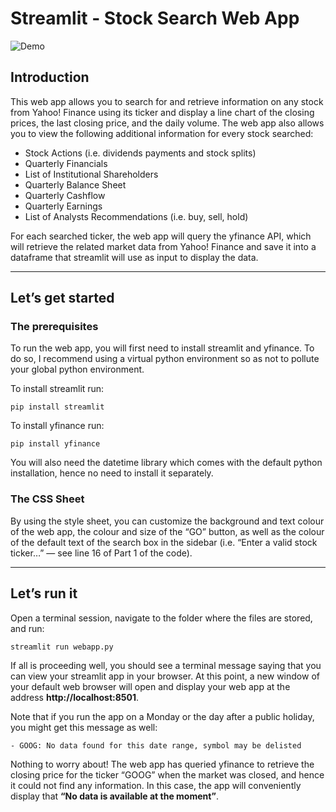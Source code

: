 # Streamlit - Stock Search Web App

![Demo](assets/web_app_demo.gif)

## Introduction

This web app allows you to search for and retrieve information on any stock from Yahoo! Finance using its ticker and display a line chart of the closing prices, the last closing price, and the daily volume. The web app also allows you to view the following additional information for every stock searched:

* Stock Actions (i.e. dividends payments and stock splits)
* Quarterly Financials
* List of Institutional Shareholders
* Quarterly Balance Sheet
* Quarterly Cashflow
* Quarterly Earnings
* List of Analysts Recommendations (i.e. buy, sell, hold)

For each searched ticker, the web app will query the yfinance API, which will retrieve the related market data from Yahoo! Finance and save it into a dataframe that streamlit will use as input to display the data.

---

## Let’s get started

### The prerequisites

To run the web app, you will first need to install streamlit and yfinance. To do so, I recommend using a virtual python environment so as not to pollute your global python environment.

To install streamlit run:

~~~
pip install streamlit
~~~

To install yfinance run:

~~~
pip install yfinance
~~~

You will also need the datetime library which comes with the default python installation, hence no need to install it separately.

### The CSS Sheet

By using the style sheet, you can customize the background and text colour of the web app, the colour and size of the “GO” button, as well as the colour of the default text of the search box in the sidebar (i.e. “Enter a valid stock ticker…” — see line 16 of Part 1 of the code).

---

## Let’s run it

Open a terminal session, navigate to the folder where the files are stored, and run:

~~~
streamlit run webapp.py
~~~

If all is proceeding well, you should see a terminal message saying that you can view your streamlit app in your browser. At this point, a new window of your default web browser will open and display your web app at the address **http://localhost:8501**.

Note that if you run the app on a Monday or the day after a public holiday, you might get this message as well:

~~~
- GOOG: No data found for this date range, symbol may be delisted
~~~

Nothing to worry about! The web app has queried yfinance to retrieve the closing price for the ticker “GOOG” when the market was closed, and hence it could not find any information. In this case, the app will conveniently display that **“No data is available at the moment”**.
